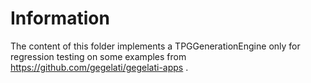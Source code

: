 # Information

The content of this folder implements a TPGGenerationEngine only for regression testing on some examples from https://github.com/gegelati/gegelati-apps .